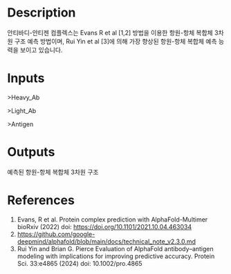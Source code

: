 # Description 

안티바디-안티젠 컴플렉스는 Evans R et al [1,2] 방법을 이용한 항원-항체 복합체 3차원 구조 예측 방법이며, Rui Yin et al [3]에 의해 가장 향상된 항원-항체 복합체 예측 능력을 보이고 있습니다.  

# Inputs

\>Heavy_Ab

\>Light_Ab

\>Antigen


# Outputs

예측된 항원-항체 복합체 3차원 구조

# References

1. Evans, R et al. Protein complex prediction with AlphaFold-Multimer bioRxiv (2022) doi: https://doi.org/10.1101/2021.10.04.463034
2. https://github.com/google-deepmind/alphafold/blob/main/docs/technical_note_v2.3.0.md
3. Rui Yin and Brian G. Pierce Evaluation of AlphaFold antibody–antigen modeling with implications for improving predictive accuracy. Protein Sci. 33:e4865 (2024) doi: 10.1002/pro.4865
